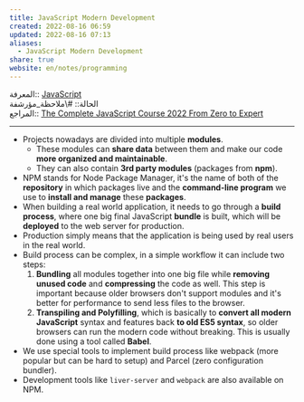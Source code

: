 ```yaml
---  
title: JavaScript Modern Development  
created: 2022-08-16 06:59  
updated: 2022-08-16 07:13  
aliases:  
  - JavaScript Modern Development  
share: true  
website: en/notes/programming  
---  
```

  
المعرفة:: [JavaScript](JavaScript)  
الحالة:: #\ملاحظة_مؤرشفة  
المراجع:: [The Complete JavaScript Course 2022 From Zero to Expert](The%20Complete%20JavaScript%20Course%202022%20From%20Zero%20to%20Expert)  
  
---  
  
- Projects nowadays are divided into multiple **modules**.  
  - These modules can **share data** between them and make our code **more organized and maintainable**.  
  - They can also contain **3rd party modules** (packages from **npm**).  
- NPM stands for Node Package Manager, it's the name of both of the **repository** in which packages live and the **command-line program** we use to **install and manage** these **packages**.  
- When building a real world application, it needs to go through a **build process**, where one big final JavaScript **bundle** is built, which will be **deployed** to the web server for production.  
- Production simply means that the application is being used by real users in the real world.  
- Build process can be complex, in a simple workflow it can include two steps:  
  1. **Bundling** all modules together into one big file while **removing unused code** and **compressing** the code as well. This step is important because older browsers don't support modules and it's better for performance to send less files to the browser.  
  2. **Transpiling and Polyfilling**, which is basically to **convert all modern JavaScript** syntax and features back **to old ES5 syntax**, so older browsers can run the modern code without breaking. This is usually done using a tool called **Babel**.  
- We use special tools to implement build process like webpack (more popular but can be hard to setup) and Parcel (zero configuration bundler).  
- Development tools like `liver-server` and `webpack` are also available on NPM.  

